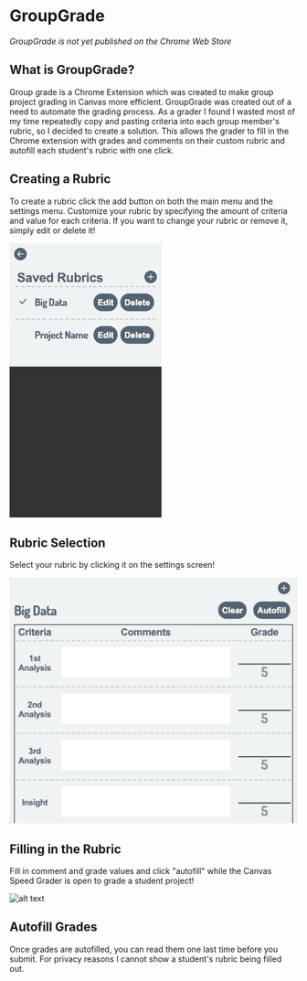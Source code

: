 # GroupGrade
*GroupGrade is not yet published on the Chrome Web Store*

## What is GroupGrade?
Group grade is a Chrome Extension which was created to make group project grading in Canvas more efficient. GroupGrade was created out of a need to automate the grading process. As a grader I found I wasted most of my time repeatedly copy and pasting criteria into each group member's rubric, so I decided to create a solution. This allows the grader to fill in the Chrome extension with grades and comments on their custom rubric and autofill each student's rubric with one click.

## Creating a Rubric
To create a rubric click the add button on both the main menu and the settings menu. Customize your rubric by specifying the amount of criteria and value for each criteria. If you want to change your rubric or remove it, simply edit or delete it!

![alt text](https://github.com/kylekmk/GroupGrade/blob/main/screenshots/create.gif?raw=true)

## Rubric Selection
Select your rubric by clicking it on the settings screen!

![alt text](https://github.com/kylekmk/GroupGrade/blob/main/screenshots/select.gif?raw=true)

## Filling in the Rubric
Fill in comment and grade values and click "autofill" while the Canvas Speed Grader is open to grade a student project!

![alt text](https://github.com/kylekmk/GroupGrade/blob/main/screenshots/fill.gif?raw=true)

## Autofill Grades
Once grades are autofilled, you can read them one last time before you submit. For privacy reasons I cannot show a student's rubric being filled out.
